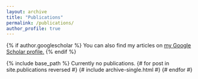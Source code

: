 ```yaml
---
layout: archive
title: "Publications"
permalink: /publications/
author_profile: true
---
```


{% if author.googlescholar %}
  You can also find my articles on <u><a href="{{author.googlescholar}}">my Google Scholar profile</a>.</u>
{% endif %}

{% include base_path %}
Currently no publications.
{# for post in site.publications reversed #}
  {# include archive-single.html #}
{# endfor #}

